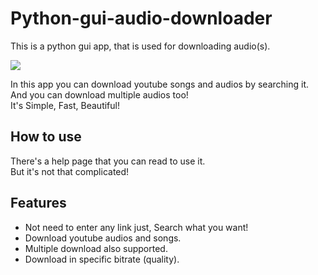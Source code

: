 # Python-gui-audio-downloader
This is a python gui app, that is used for downloading audio(s).

![](https://img.shields.io/badge/Release-v1.0-greeny.svg)

In this app you can download youtube songs and audios by searching it.
And you can download multiple audios too!<br>
It's Simple, Fast, Beautiful!

## How to use
There's a help page that you can read to use it.<br>
But it's not that complicated!

## Features
- Not need to enter any link just, Search what you want!
- Download youtube audios and songs.
- Multiple download also supported.
- Download in specific bitrate (quality).
